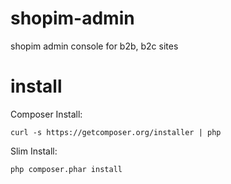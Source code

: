 shopim-admin 
======

shopim admin console for b2b, b2c sites

install
=======

Composer Install:

	curl -s https://getcomposer.org/installer | php

Slim Install:

	php composer.phar install


